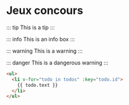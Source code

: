 # Jeux concours

::: tip
This is a tip
:::

::: info
This is an info box
:::

::: warning
This is a warning
:::

::: danger
This is a dangerous warning
:::

```html
<ul>
  <li v-for="todo in todos" :key="todo.id">
    {{ todo.text }}
  </li>
</ul>
```

